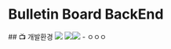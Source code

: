 <h1>Bulletin Board BackEnd</h1> 
## 📺 개발환경
  <img src="https://img.shields.io/badge/Framework-%23121011?style=plastic">
    <img src="https://img.shields.io/badge/springboot-6DB33F?style=for-the-badge&logo=springboot&logoColor=white"><img src="https://img.shields.io/badge/2.7.13-515151?style=for-the-badge">
- ㅇㅇㅇ
